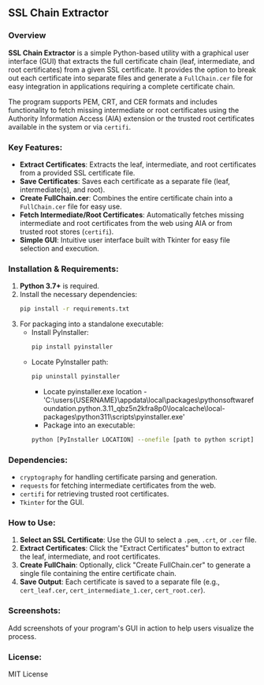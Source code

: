 ## SSL Chain Extractor

### Overview
**SSL Chain Extractor** is a simple Python-based utility with a graphical user interface (GUI) that extracts the full certificate chain (leaf, intermediate, and root certificates) from a given SSL certificate. It provides the option to break out each certificate into separate files and generate a `FullChain.cer` file for easy integration in applications requiring a complete certificate chain.

The program supports PEM, CRT, and CER formats and includes functionality to fetch missing intermediate or root certificates using the Authority Information Access (AIA) extension or the trusted root certificates available in the system or via `certifi`.

### Key Features:
- **Extract Certificates**: Extracts the leaf, intermediate, and root certificates from a provided SSL certificate file.
- **Save Certificates**: Saves each certificate as a separate file (leaf, intermediate(s), and root).
- **Create FullChain.cer**: Combines the entire certificate chain into a `FullChain.cer` file for easy use.
- **Fetch Intermediate/Root Certificates**: Automatically fetches missing intermediate and root certificates from the web using AIA or from trusted root stores (`certifi`).
- **Simple GUI**: Intuitive user interface built with Tkinter for easy file selection and execution.

### Installation & Requirements:
1. **Python 3.7+** is required.
2. Install the necessary dependencies:
   ```bash
   pip install -r requirements.txt
   ```
3. For packaging into a standalone executable:
   - Install PyInstaller:
     ```bash
     pip install pyinstaller
     ```
   - Locate PyInstaller path:
     ```bash
     pip uninstall pyinstaller
     ```
       - Locate pyinstaller.exe location - 'C:\users\{USERNAME}\appdata\local\packages\pythonsoftwarefoundation.python.3.11_qbz5n2kfra8p0\localcache\local-packages\python311\scripts\pyinstaller.exe'
       - Package into an executable:
     ```bash
     python [PyInstaller LOCATION] --onefile [path to python script]
     ```

### Dependencies:
- `cryptography` for handling certificate parsing and generation.
- `requests` for fetching intermediate certificates from the web.
- `certifi` for retrieving trusted root certificates.
- `Tkinter` for the GUI.

### How to Use:
1. **Select an SSL Certificate**: Use the GUI to select a `.pem`, `.crt`, or `.cer` file.
2. **Extract Certificates**: Click the "Extract Certificates" button to extract the leaf, intermediate, and root certificates.
3. **Create FullChain**: Optionally, click "Create FullChain.cer" to generate a single file containing the entire certificate chain.
4. **Save Output**: Each certificate is saved to a separate file (e.g., `cert_leaf.cer`, `cert_intermediate_1.cer`, `cert_root.cer`).

### Screenshots:
Add screenshots of your program's GUI in action to help users visualize the process.

### License:
MIT License
